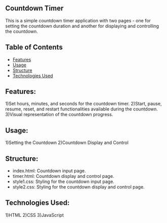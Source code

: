 
## Countdown Timer 
This is a simple countdown timer application with two pages - one for setting the countdown duration and another for displaying and controlling the countdown.

## Table of Contents
- [Features](#Features)
- [Usage](#usage)
- [Structure](Structure)
- [Technologies Used](technology-used)

## Features:
1)Set hours, minutes, and seconds for the countdown timer.
2)Start, pause, resume, reset, and restart functionalities available during the countdown.
3)Visual representation of the countdown progress.

## Usage:
1)Setting the Countdown
2)Countdown Display and Control

## Structure:
- index.html: Countdown input page.
- timer.html: Countdown display and control page.
- style1.css: Styling for the countdown input page.
- style2.css: Styling for the countdown display and control page.


## Technologies Used:
1)HTML
2)CSS
3)JavaScript
